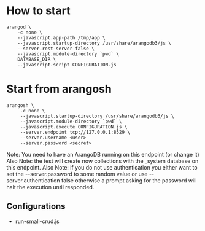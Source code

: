 # How to start

    arangod \
        -c none \
        --javascript.app-path /tmp/app \
        --javascript.startup-directory /usr/share/arangodb3/js \
        --server.rest-server false \
        --javascript.module-directory `pwd` \
        DATABASE_DIR \
        --javascript.script CONFIGURATION.js

# Start from arangosh

    arangosh \
         -c none \
         --javascript.startup-directory /usr/share/arangodb3/js \
         --javascript.module-directory `pwd` \
         --javascript.execute CONFIGURATION.js \
         --server.endpoint tcp://127.0.0.1:8529 \
         --server.username <user>
         --server.password <secret>

Note: You need to have an ArangoDB running on this endpoint (or change it)
Also Note: the test will create now collections with the _system database on this endpoint.
Also Note: if you do not use authentication you either want to set the --server.password to some
random value or use --server.authentication false otherwise a prompt asking for the
password will halt the execution until responded.

## Configurations

- run-small-crud.js
